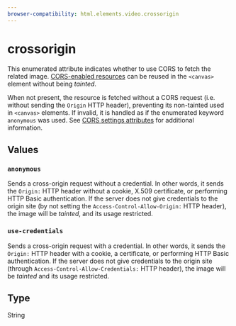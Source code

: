 ```yaml
---
browser-compatibility: html.elements.video.crossorigin
---
```


# crossorigin

This enumerated attribute indicates whether to use CORS to fetch the related image. [CORS-enabled resources](https://developer.mozilla.org/en-US/docs/Web/HTML/CORS_enabled_image) can be reused in the `<canvas>` element without being _tainted_.

When not present, the resource is fetched without a CORS request (i.e. without sending the `Origin` HTTP header), preventing its non-tainted used in `<canvas>` elements. If invalid, it is handled as if the enumerated keyword `anonymous` was used. See [CORS settings attributes](https://developer.mozilla.org/en-US/docs/Web/HTML/CORS_settings_attributes) for additional information.

## Values

### `anonymous`

Sends a cross-origin request without a credential. In other words, it sends the `Origin:` HTTP header without a cookie, X.509 certificate, or performing HTTP Basic authentication. If the server does not give credentials to the origin site (by not setting the `Access-Control-Allow-Origin:` HTTP header), the image will be _tainted_, and its usage restricted.

### `use-credentials`

Sends a cross-origin request with a credential. In other words, it sends the `Origin:` HTTP header with a cookie, a certificate, or performing HTTP Basic authentication. If the server does not give credentials to the origin site (through `Access-Control-Allow-Credentials:` HTTP header), the image will be _tainted_ and its usage restricted.

## Type

String
